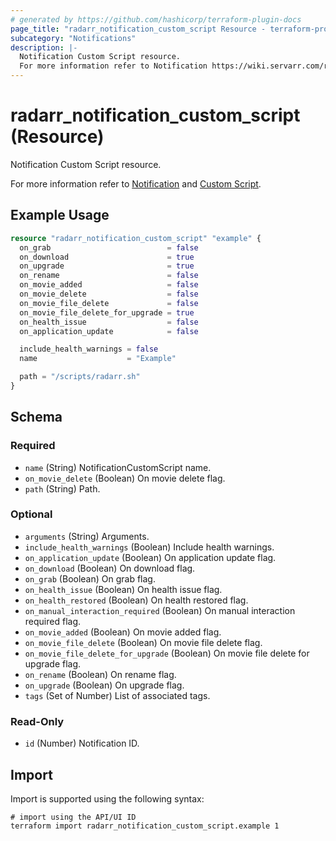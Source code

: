 ```yaml
---
# generated by https://github.com/hashicorp/terraform-plugin-docs
page_title: "radarr_notification_custom_script Resource - terraform-provider-radarr"
subcategory: "Notifications"
description: |-
  Notification Custom Script resource.
  For more information refer to Notification https://wiki.servarr.com/radarr/settings#connect and Custom Script https://wiki.servarr.com/radarr/supported#customscript.
---
```


# radarr_notification_custom_script (Resource)

<!-- subcategory:Notifications -->Notification Custom Script resource.
For more information refer to [Notification](https://wiki.servarr.com/radarr/settings#connect) and [Custom Script](https://wiki.servarr.com/radarr/supported#customscript).

## Example Usage

```terraform
resource "radarr_notification_custom_script" "example" {
  on_grab                          = false
  on_download                      = true
  on_upgrade                       = true
  on_rename                        = false
  on_movie_added                   = false
  on_movie_delete                  = false
  on_movie_file_delete             = false
  on_movie_file_delete_for_upgrade = true
  on_health_issue                  = false
  on_application_update            = false

  include_health_warnings = false
  name                    = "Example"

  path = "/scripts/radarr.sh"
}
```

<!-- schema generated by tfplugindocs -->
## Schema

### Required

- `name` (String) NotificationCustomScript name.
- `on_movie_delete` (Boolean) On movie delete flag.
- `path` (String) Path.

### Optional

- `arguments` (String) Arguments.
- `include_health_warnings` (Boolean) Include health warnings.
- `on_application_update` (Boolean) On application update flag.
- `on_download` (Boolean) On download flag.
- `on_grab` (Boolean) On grab flag.
- `on_health_issue` (Boolean) On health issue flag.
- `on_health_restored` (Boolean) On health restored flag.
- `on_manual_interaction_required` (Boolean) On manual interaction required flag.
- `on_movie_added` (Boolean) On movie added flag.
- `on_movie_file_delete` (Boolean) On movie file delete flag.
- `on_movie_file_delete_for_upgrade` (Boolean) On movie file delete for upgrade flag.
- `on_rename` (Boolean) On rename flag.
- `on_upgrade` (Boolean) On upgrade flag.
- `tags` (Set of Number) List of associated tags.

### Read-Only

- `id` (Number) Notification ID.

## Import

Import is supported using the following syntax:

```shell
# import using the API/UI ID
terraform import radarr_notification_custom_script.example 1
```
